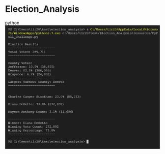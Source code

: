 # Election_Analysis
python 
![](https://github.com/Beetleee/Election_Analysis/blob/main/Election_results_printed_to_command_line.png)
